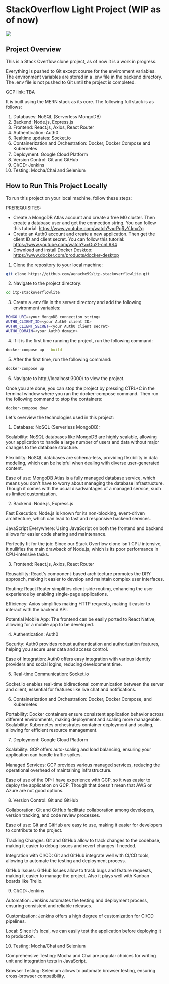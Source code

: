 # StackOverflow Light Project (WIP as of now)
<a href="https://codeclimate.com/github/aenache99/itp-stackoverflowlite/maintainability"><img src="https://api.codeclimate.com/v1/badges/0a18c2c4d4243eb739f8/maintainability" /></a>

## Project Overview


This is a Stack Overflow clone project, as of now it is a work in progress.

Everything is pushed to Git except course for the environment variables. The environment variables are stored in a .env file in the backend directory. The .env file is not pushed to Git until the project is completed.

GCP link: TBA

It is built using the MERN stack as its core. The following full stack is as follows:

1. Databases: NoSQL (Serverless MongoDB)
2. Backend: Node.js, Express.js
3. Frontend: React.js, Axios, React Router
4. Authentication: Auth0
5. Realtime updates: Socket.io
6. Containerization and Orchestration: Docker, Docker Compose and Kubernetes
7. Deployment: Google Cloud Platform
8. Version Control: Git and GitHub
9. CI/CD: Jenkins
10. Testing: Mocha/Chai and Selenium


## How to Run This Project Locally
To run this project on your local machine, follow these steps:

PREREQUISITES:

- Create a MongoDB Atlas account and create a free M0 cluster. Then create a database user and get the connection string. You can follow this tutorial: https://www.youtube.com/watch?v=rPqRyYJmx2g
- Create an Auth0 account and create a new application. Then get the client ID and client secret. You can follow this tutorial: https://www.youtube.com/watch?v=Ou2f-cnL9S4
- Download and install Docker Desktop: https://www.docker.com/products/docker-desktop

1. Clone the repository to your local machine:
```bash
git clone https://github.com/aenache99/itp-stackoverflowlite.git
```
2. Navigate to the project directory:
```bash
cd itp-stackoverflowlite
```
3. Create a .env file in the server directory and add the following environment variables:
```bash
MONGO_URI=<your MongoDB connection string>
AUTH0_CLIENT_ID=<your Auth0 client ID>
AUTH0_CLIENT_SECRET=<your Auth0 client secret>
AUTH0_DOMAIN=<your Auth0 domain>
```
4. If it is the first time running the project, run the following command:
```bash
docker-compose up --build
```
5. After the first time, run the following command:
```bash
docker-compose up 
```
6. Navigate to http://localhost:3000/ to view the project.

Once you are done, you can stop the project by pressing CTRL+C in the terminal window where you ran the docker-compose command. Then run the following command to stop the containers:
```bash
docker-compose down
```
Let's overview the technologies used in this project:

1. Database: NoSQL (Serverless MongoDB):

Scalability: NoSQL databases like MongoDB are highly scalable, allowing your application to handle a large number of users and data without major changes to the database structure.

Flexibility: NoSQL databases are schema-less, providing flexibility in data modeling, which can be helpful when dealing with diverse user-generated content.

Ease of use: MongoDB Atlas is a fully managed database service, which means you don't have to worry about managing the database infrastructure. Though it comes with the usual disadvantages of a managed service, such as  limited customization.

2. Backend: Node.js, Express.js

Fast Execution: Node.js is known for its non-blocking, event-driven architecture, which can lead to fast and responsive backend services.

JavaScript Everywhere: Using JavaScript on both the frontend and backend allows for easier code sharing and maintenance.

Perfectly fit for the job: Since our Stack Overflow clone isn't CPU intensive, it nullifies the main drawback of Node.js, which is its poor performance in CPU-intensive tasks.

3. Frontend: React.js, Axios, React Router

Reusability: React's component-based architecture promotes the DRY approach, making it easier to develop and maintain complex user interfaces.

Routing: React Router simplifies client-side routing, enhancing the user experience by enabling single-page applications.

Efficiency: Axios simplifies making HTTP requests, making it easier to interact with the backend API.

Potential Mobile App: The frontend can be easily ported to React Native, allowing for a mobile app to be developed.

4. Authentication: Auth0

Security: Auth0 provides robust authentication and authorization features, helping you secure user data and access control.

Ease of Integration: Auth0 offers easy integration with various identity providers and social logins, reducing development time.

5. Real-time Communication: Socket.io

Socket.io enables real-time bidirectional communication between the server and client, essential for features like live chat and notifications.

6. Containerization and Orchestration: Docker, Docker Compose, and Kubernetes

Portability: Docker containers ensure consistent application behavior across different environments, making deployment and scaling more manageable.
Scalability: Kubernetes orchestrates container deployment and scaling, allowing for efficient resource management.

7. Deployment: Google Cloud Platform

Scalability: GCP offers auto-scaling and load balancing, ensuring your application can handle traffic spikes.

Managed Services: GCP provides various managed services, reducing the operational overhead of maintaining infrastructure.

Ease of use of the OP: I have experience with GCP, so it was easier to deploy the application on GCP. Though that doesn't mean that AWS or Azure are not good options.

8. Version Control: Git and GitHub

Collaboration: Git and GitHub facilitate collaboration among developers, version tracking, and code review processes.

Ease of use: Git and GitHub are easy to use, making it easier for developers to contribute to the project.

Tracking Changes: Git and GitHub allow to track changes to the codebase, making it easier to debug issues and revert changes if needed.

Integration with CI/CD: Git and GitHub integrate well with CI/CD tools, allowing to automate the testing and deployment process.

GitHub Issues: GitHub Issues allow to track bugs and feature requests, making it easier to manage the project. Also it plays well with Kanban boards like Trello.

9. CI/CD: Jenkins

Automation: Jenkins automates the testing and deployment process, ensuring consistent and reliable releases.

Customization: Jenkins offers a high degree of customization for CI/CD pipelines.

Local: Since it's local, we can easily test the application before deploying it to production.

10. Testing: Mocha/Chai and Selenium

Comprehensive Testing: Mocha and Chai are popular choices for writing unit and integration tests in JavaScript.

Browser Testing: Selenium allows to automate browser testing, ensuring cross-browser compatibility.

